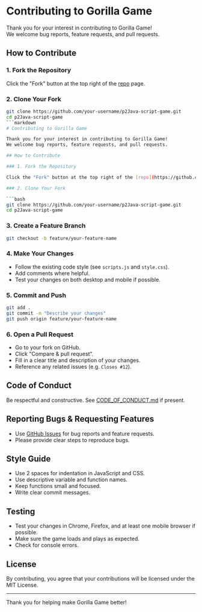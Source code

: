 # Contributing to Gorilla Game

Thank you for your interest in contributing to Gorilla Game!  
We welcome bug reports, feature requests, and pull requests.

## How to Contribute

### 1. Fork the Repository

Click the "Fork" button at the top right of the [repo](https://github.com/McBonuss/p2Java-script-game) page.

### 2. Clone Your Fork

```bash
git clone https://github.com/your-username/p2Java-script-game.git
cd p2Java-script-game
```markdown
# Contributing to Gorilla Game

Thank you for your interest in contributing to Gorilla Game!  
We welcome bug reports, feature requests, and pull requests.

## How to Contribute

### 1. Fork the Repository

Click the "Fork" button at the top right of the [repo](https://github.com/McBonuss/p2Java-script-game) page.

### 2. Clone Your Fork

```bash
git clone https://github.com/your-username/p2Java-script-game.git
cd p2Java-script-game
```

### 3. Create a Feature Branch

```bash
git checkout -b feature/your-feature-name
```

### 4. Make Your Changes

- Follow the existing code style (see `scripts.js` and `style.css`).
- Add comments where helpful.
- Test your changes on both desktop and mobile if possible.

### 5. Commit and Push

```bash
git add .
git commit -m "Describe your changes"
git push origin feature/your-feature-name
```

### 6. Open a Pull Request

- Go to your fork on GitHub.
- Click "Compare & pull request".
- Fill in a clear title and description of your changes.
- Reference any related issues (e.g. `Closes #12`).

## Code of Conduct

Be respectful and constructive. See [CODE_OF_CONDUCT.md](CODE_OF_CONDUCT.md) if present.

## Reporting Bugs & Requesting Features

- Use [GitHub Issues](https://github.com/McBonuss/p2Java-script-game/issues) for bug reports and feature requests.
- Please provide clear steps to reproduce bugs.

## Style Guide

- Use 2 spaces for indentation in JavaScript and CSS.
- Use descriptive variable and function names.
- Keep functions small and focused.
- Write clear commit messages.

## Testing

- Test your changes in Chrome, Firefox, and at least one mobile browser if possible.
- Make sure the game loads and plays as expected.
- Check for console errors.

## License

By contributing, you agree that your contributions will be licensed under the MIT License.

---

Thank you for helping make Gorilla Game better!
```